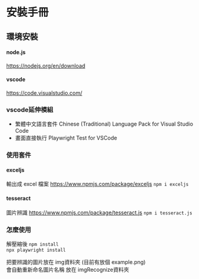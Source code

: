 # 安裝手冊

## 環境安裝
#### node.js 
https://nodejs.org/en/download
#### vscode
https://code.visualstudio.com/

### vscode延伸模組
- 繁體中文語言套件
Chinese (Traditional) Language Pack for Visual Studio Code
- 畫面直接執行
Playwright Test for VSCode

### 使用套件
#### exceljs
輸出成 excel 檔案
https://www.npmjs.com/package/exceljs
`npm i exceljs`

#### tesseract
圖片辨識
https://www.npmjs.com/package/tesseract.js
`npm i tesseract.js`

### 怎麼使用
解壓縮後
`npm install`  
`npx playwright install`  

把要辨識的圖片放在 img資料夾 (目前有放個 example.png)  
會自動重新命名圖片名稱 放在 imgRecognize資料夾  